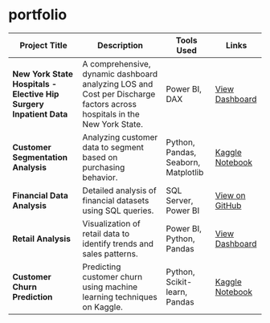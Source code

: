 # portfolio
| Project Title                      | Description                                                                 | Tools Used                       | Links                          |
|-----------------------------------|-----------------------------------------------------------------------------|----------------------------------|--------------------------------|
| **New York State Hospitals - Elective Hip Surgery Inpatient Data**               | A comprehensive, dynamic dashboard analyzing LOS and Cost per Discharge factors across hospitals in the New York State.       | Power BI, DAX                    | [View Dashboard](https://app.powerbi.com/view?r=example-link) |
| **Customer Segmentation Analysis**| Analyzing customer data to segment based on purchasing behavior.            | Python, Pandas, Seaborn, Matplotlib | [Kaggle Notebook](https://www.kaggle.com/yourusername/customer-segmentation) |
| **Financial Data Analysis**       | Detailed analysis of financial datasets using SQL queries.                  | SQL Server, Power BI             | [View on GitHub](https://github.com/yourusername/financial-analysis) |
| **Retail Analysis**               | Visualization of retail data to identify trends and sales patterns.         | Power BI, Python, Pandas         | [View Dashboard](https://app.powerbi.com/view?r=example-link) |
| **Customer Churn Prediction**     | Predicting customer churn using machine learning techniques on Kaggle.      | Python, Scikit-learn, Pandas     | [Kaggle Notebook](https://www.kaggle.com/yourusername/customer-churn) |
